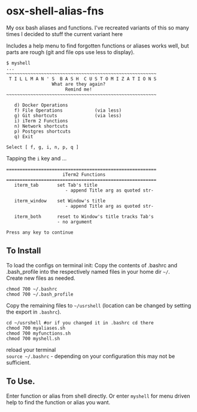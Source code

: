 # osx-shell-alias-fns
My osx bash aliases and functions. 
I've recreated variants of this so many times I decided to stuff the current variant here

Includes a help menu to find forgotten functions or aliases 
works well, but parts are rough (git and file ops use less to display). 
```
$ myshell
...
~~~~~~~~~~~~~~~~~~~~~~~~~~~~~~~~~~~~~~~~~~~~~~~~~~~~~~~~
 T I L L M A N ' S  B A S H  C U S T O M I Z A T I O N S
                 What are they again?
                      Remind me!
~~~~~~~~~~~~~~~~~~~~~~~~~~~~~~~~~~~~~~~~~~~~~~~~~~~~~~~~

   d) Docker Operations
   f) File Operations            (via less)
   g) Git shortcuts              (via less)
   i) iTerm 2 Functions
   n) Network shortcuts
   p) Postgres shortcuts
   q) Exit

Select [ f, g, i, n, p, q ]
```
  
Tapping the `i` key and ...  
  
```
========================================================
                     iTerm2 Functions
========================================================
   iterm_tab       set Tab's title
                      - append Title arg as quoted str-

   iterm_window    set Window's title
                      - append Title arg as quoted str-

   iterm_both      reset to Window's title tracks Tab's
                   - no argument

Press any key to continue
```

## To Install
To load the configs on terminal init:
Copy the contents of .bashrc and .bash_profile into the respectively named files in your home dir `~/`.  
Create new files as needed.  
```
chmod 700 ~/.bashrc
chmod 700 ~/.bash_profile
```
  
Copy the remaining files to `~/usrshell` (location can be changed by setting the export in `.bashrc`). 
```
cd ~/usrshell #or if you changed it in .bashrc cd there
chmod 700 myaliases.sh
chmod 700 myfunctions.sh
chmod 700 myshell.sh
```
  
reload your terminal   
`source ~/.bashrc` - depending on your configuration this may not be sufficient. 
  
## To Use. 
Enter function or alias from shell directly. 
Or enter `myshell` for menu driven help to find the function or alias you want. 
